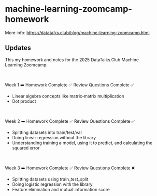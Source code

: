 # machine-learning-zoomcamp-homework
More info: https://datatalks.club/blog/machine-learning-zoomcamp.html

## Updates

This my homework and notes for the 2025 DataTalks.Club Machine Learning Zoomcamp.

<br></br>
Week 1 ➡️ Homework Complete ✅ Review Questions Complete ✅ 
* Linear algebra concepts like matrix-matrix multiplication
* Dot product

 <br></br>
Week 2 ➡️ Homework Complete ✅ Review Questions Complete ✅
* Splitting datasets into train/test/val
* Doing linear regression without the library
* Understanding training a model, using it to predict, and calculating the squared error

 <br></br>
Week 3 ➡️ Homework Complete ✅ Review Questions Complete ❌
* Splitting datasets using train_test_split
* Doing logistic regression with the library
* Feature elimination and mutual information score
